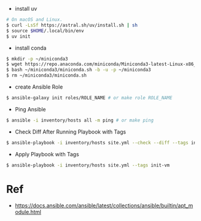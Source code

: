 
- install uv

```sh
# On macOS and Linux.
$ curl -LsSf https://astral.sh/uv/install.sh | sh
$ source $HOME/.local/bin/env
$ uv init
```

- install conda

```sh
$ mkdir -p ~/miniconda3
$ wget https://repo.anaconda.com/miniconda/Miniconda3-latest-Linux-x86_64.sh -O ~/miniconda3/miniconda.sh
$ bash ~/miniconda3/miniconda.sh -b -u -p ~/miniconda3
$ rm ~/miniconda3/miniconda.sh
```

- create Ansible Role

```sh
$ ansible-galaxy init roles/ROLE_NAME # or make role ROLE_NAME
```

- Ping Ansible

```sh
$ ansible -i inventory/hosts all -m ping # or make ping
```

- Check Diff After Running Playbook with Tags

```sh
$ ansible-playbook -i inventory/hosts site.yml --check --diff --tags init-vm
```

- Apply Playbook with Tags

```sh
$ ansible-playbook -i inventory/hosts site.yml --tags init-vm
```

# Ref

- https://docs.ansible.com/ansible/latest/collections/ansible/builtin/apt_module.html
